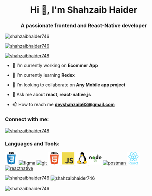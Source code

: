 <h1 align="center">Hi 👋, I'm Shahzaib Haider</h1>
<h3 align="center">A passionate frontend and React-Native developer</h3>

<p align="left"> <img src="https://komarev.com/ghpvc/?username=shahzaibhaider746&label=Profile%20views&color=0e75b6&style=flat" alt="shahzaibhaider746" /> </p>

<p align="left"> <a href="https://github.com/ryo-ma/github-profile-trophy"><img src="https://github-profile-trophy.vercel.app/?username=shahzaibhaider746" alt="shahzaibhaider746" /></a> </p>

<p align="left"> <a href="https://twitter.com/shahzaibhaider748" target="blank"><img src="https://img.shields.io/twitter/follow/shahzaibhaider748?logo=twitter&style=for-the-badge" alt="shahzaibhaider748" /></a> </p>

- 🔭 I’m currently working on **Ecommer App**

- 🌱 I’m currently learning **Redex**

- 👯 I’m looking to collaborate on **Any Mobile app project**

- 💬 Ask me about **react, react-native,js**

- 📫 How to reach me **devshahzaib63@gmail.com**

<h3 align="left">Connect with me:</h3>
<p align="left">
<a href="https://twitter.com/shahzaibhaider748" target="blank"><img align="center" src="https://raw.githubusercontent.com/rahuldkjain/github-profile-readme-generator/master/src/images/icons/Social/twitter.svg" alt="shahzaibhaider748" height="30" width="40" /></a>
</p>

<h3 align="left">Languages and Tools:</h3>
<p align="left"> <a href="https://www.w3schools.com/css/" target="_blank" rel="noreferrer"> <img src="https://raw.githubusercontent.com/devicons/devicon/master/icons/css3/css3-original-wordmark.svg" alt="css3" width="40" height="40"/> </a> <a href="https://www.figma.com/" target="_blank" rel="noreferrer"> <img src="https://www.vectorlogo.zone/logos/figma/figma-icon.svg" alt="figma" width="40" height="40"/> </a> <a href="https://git-scm.com/" target="_blank" rel="noreferrer"> <img src="https://www.vectorlogo.zone/logos/git-scm/git-scm-icon.svg" alt="git" width="40" height="40"/> </a> <a href="https://www.w3.org/html/" target="_blank" rel="noreferrer"> <img src="https://raw.githubusercontent.com/devicons/devicon/master/icons/html5/html5-original-wordmark.svg" alt="html5" width="40" height="40"/> </a> <a href="https://developer.mozilla.org/en-US/docs/Web/JavaScript" target="_blank" rel="noreferrer"> <img src="https://raw.githubusercontent.com/devicons/devicon/master/icons/javascript/javascript-original.svg" alt="javascript" width="40" height="40"/> </a> <a href="https://www.linux.org/" target="_blank" rel="noreferrer"> <img src="https://raw.githubusercontent.com/devicons/devicon/master/icons/linux/linux-original.svg" alt="linux" width="40" height="40"/> </a> <a href="https://nodejs.org" target="_blank" rel="noreferrer"> <img src="https://raw.githubusercontent.com/devicons/devicon/master/icons/nodejs/nodejs-original-wordmark.svg" alt="nodejs" width="40" height="40"/> </a> <a href="https://postman.com" target="_blank" rel="noreferrer"> <img src="https://www.vectorlogo.zone/logos/getpostman/getpostman-icon.svg" alt="postman" width="40" height="40"/> </a> <a href="https://reactjs.org/" target="_blank" rel="noreferrer"> <img src="https://raw.githubusercontent.com/devicons/devicon/master/icons/react/react-original-wordmark.svg" alt="react" width="40" height="40"/> </a> <a href="https://reactnative.dev/" target="_blank" rel="noreferrer"> <img src="https://reactnative.dev/img/header_logo.svg" alt="reactnative" width="40" height="40"/> </a> </p>

<p><img align="left" src="https://github-readme-stats.vercel.app/api/top-langs?username=shahzaibhaider746&show_icons=true&locale=en&layout=compact" alt="shahzaibhaider746" /></p>

<p>&nbsp;<img align="center" src="https://github-readme-stats.vercel.app/api?username=shahzaibhaider746&show_icons=true&locale=en" alt="shahzaibhaider746" /></p>

<p><img align="center" src="https://github-readme-streak-stats.herokuapp.com/?user=shahzaibhaider746&" alt="shahzaibhaider746" /></p>
